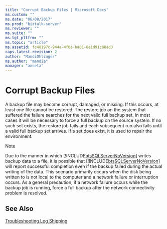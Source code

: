 ```yaml
---
title: "Corrupt Backup Files | Microsoft Docs"
ms.custom: ""
ms.date: "06/08/2017"
ms.prod: "biztalk-server"
ms.reviewer: ""
ms.suite: ""
ms.tgt_pltfrm: ""
ms.topic: "article"
ms.assetid: fc48197c-944a-4f0a-ba01-8e1d91c88ad3
caps.latest.revision: 2
author: "MandiOhlinger"
ms.author: "mandia"
manager: "anneta"
---
```

# Corrupt Backup Files
A backup file may become corrupt, damaged, or missing. If this occurs, at least one file cannot be restored. The restore job on the system that suffered the failure searches for the next valid full backup set. In most cases it will be necessary to force a full backup on the source system. If no such set exists, the restore job fails and each subsequent run also fails until a valid full backup set arrives. If a set does exist, it is used to repair the environment.  
  
> [!NOTE]
>  Due to the manner in which [!INCLUDE[btsSQLServerNoVersion](../includes/btssqlservernoversion-md.md)] writes backup data to a file, it is possible that [!INCLUDE[btsSQLServerNoVersion](../includes/btssqlservernoversion-md.md)] will report successful completion even if the backup failed during the actual writing of the data. This scenario primarily occurs when the disk being written to is not local to the computer and a network failure or interruption occurs. As a general precaution, if a network failure occurs while the backup job is running, force a full backup after the network connectivity problem is resolved.  
  
## See Also  
 [Troubleshooting Log Shipping](../technical-guides/troubleshooting-log-shipping.md)